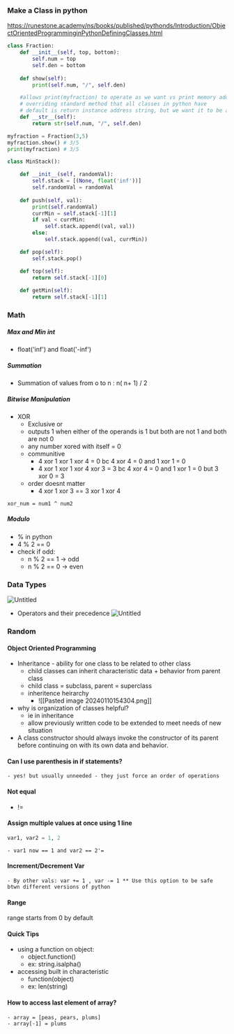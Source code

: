 
### Make a Class in python
https://runestone.academy/ns/books/published/pythonds/Introduction/ObjectOrientedProgramminginPythonDefiningClasses.html

``` python
class Fraction:
	def __init__(self, top, bottom):
		self.num = top
		self.den = bottom
		
	def show(self):
		print(self.num, "/", self.den)

	#allows print(myfraction) to operate as we want vs print memory address of myfraction
	# overriding standard method that all classes in python have
	# default is return instance address string, but we want it to be able to print
	def __str__(self):
		return str(self.num, "/", self.den)

myfraction = Fraction(3,5)
myfraction.show() # 3/5
print(myfraction) # 3/5
```









``` python
class MinStack():

    def __init__(self, randomVal):
        self.stack = [(None, float('inf'))]
        self.randomVal = randomVal
    
    def push(self, val):
	    print(self.randomVal)
        currMin = self.stack[-1][1]
        if val < currMin:
            self.stack.append((val, val))
        else:
            self.stack.append((val, currMin))

    def pop(self):
        self.stack.pop()

    def top(self):
        return self.stack[-1][0]
    
    def getMin(self):
        return self.stack[-1][1]
```

### Math
##### Max and Min int
- float('inf') and float('-inf')
##### Summation
 - Summation of values from o to n : n( n+ 1) / 2
##### Bitwise Manipulation
- XOR 
	- Exclusive or
	- outputs 1 when either of the operands is 1 but both are not 1 and both are not 0
	- any number xored with itself = 0
	- communitive
		- 4 xor 1 xor 1 xor 4 = 0 bc 4 xor 4 = 0 and 1 xor 1 = 0 
		- 4 xor 1 xor 1 xor 4 xor 3 = 3  bc 4 xor 4 = 0 and 1 xor 1 = 0 but 3 xor 0 = 3
	- order doesnt matter 
		- 4 xor 1 xor 3 == 3 xor 1 xor 4
```
xor_num = num1 ^ num2
```
##### Modulo
- % in python
- 4 % 2 == 0
- check if odd:
	- n % 2 == 1 -> odd
	- n % 2 == 0 -> even
### Data Types
![Untitled](https://user-images.githubusercontent.com/47276307/172329842-38f3de07-62d9-4d7d-9a19-fc576ee396a9.jpg)

- Operators and their precedence
![Untitled](https://user-images.githubusercontent.com/47276307/172329850-61fc0809-a4b0-416c-848b-1c502ecb4772.jpg)


### Random

#### Object Oriented Programming
- Inheritance - ability for one class to be related to other class 
	- child classes can inherit characteristic data + behavior from parent class
	- child class = subclass, parent = superclass
	- inheritence heirarchy
		- ![[Pasted image 20240110154304.png]]
- why is organization of classes helpful?
	- ie in inheritance
	- allow previously written code to be extended to meet needs of new situation
- A class constructor should always invoke the constructor of its parent before continuing on with its own data and behavior.
#### Can I use parenthesis in if statements?
	- yes! but usually unneeded - they just force an order of operations

#### Not equal
- !=

#### Assign multiple values at once using 1 line
```python
var1, var2 = 1, 2
```

	- var1 now == 1 and var2 == 2'=

#### Increment/Decrement Var 
	- By other vals: var += 1 , var -= 1 ** Use this option to be safe btwn different versions of python

#### Range
range starts from 0 by default

#### Quick Tips
- using a function on object: 
	- object.function()
	- ex: string.isalpha()
- accessing built in characteristic
	- function(object)
	- ex: len(string)

#### How to access last element of array?
	- array = [peas, pears, plums]
	- array[-1] = plums
